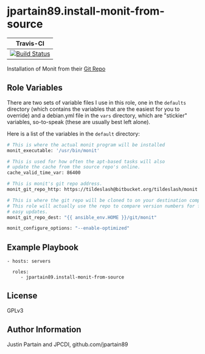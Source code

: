 # jpartain89.install-monit-from-source

| **Travis-CI** |
| ------------ |
| [![Build Status](https://travis-ci.com/jpartain89/ansible-role-install-monit-from-source.svg?branch=master)](https://travis-ci.com/jpartain89/ansible-role-install-monit-from-source) |

Installation of Monit from their [Git Repo](https://bitbucket.org/tildeslash/monit)

## Role Variables

There are two sets of variable files I use in this role, one in the `defaults` directory (which contains the variables that are the easiest for you to override) and a debian.yml file in the `vars` directory, which are "stickier" variables, so-to-speak (these are usually best left alone).

Here is a list of the variables in the `default` directory:

```bash
# This is where the actual monit program will be installed
monit_executable: '/usr/bin/monit'

# This is used for how often the apt-based tasks will also
# update the cache from the source repo's online.
cache_valid_time_var: 86400

# This is monit's git repo address.
monit_git_repo_http: https://tildeslash@bitbucket.org/tildeslash/monit.git

# This is where the git repo will be cloned to on your destination computer
# This role will actually use the repo to compare version numbers for future
# easy updates.
monit_git_repo_dest: "{{ ansible_env.HOME }}/git/monit"

monit_configure_options: "--enable-optimized"
```

## Example Playbook

    - hosts: servers

      roles:
         - jpartain89.install-monit-from-source

## License

GPLv3

## Author Information

Justin Partain and JPCDI, github.com/jpartain89
